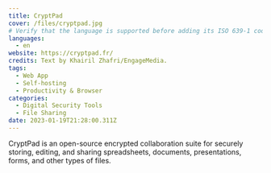 ```yaml
---
title: CryptPad
cover: /files/cryptpad.jpg
# Verify that the language is supported before adding its ISO 639-1 code here. without the country code, i.e. ms instead of ms_MY.
languages:
  - en
website: https://cryptpad.fr/
credits: Text by Khairil Zhafri/EngageMedia.
tags:
  - Web App
  - Self-hosting
  - Productivity & Browser
categories:
  - Digital Security Tools
  - File Sharing
date: 2023-01-19T21:28:00.311Z
---
```

CryptPad is an open-source encrypted collaboration suite for securely storing, editing, and sharing spreadsheets, documents, presentations, forms, and other types of files.